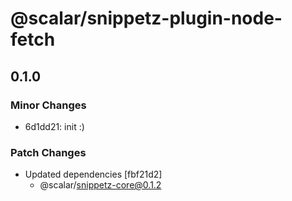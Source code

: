 # @scalar/snippetz-plugin-node-fetch

## 0.1.0

### Minor Changes

- 6d1dd21: init :)

### Patch Changes

- Updated dependencies [fbf21d2]
  - @scalar/snippetz-core@0.1.2
